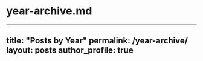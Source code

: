 
# year-archive.md
---
title: "Posts by Year"
permalink: /year-archive/
layout: posts
author_profile: true
---
